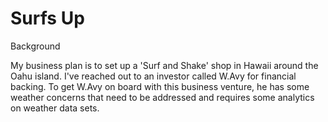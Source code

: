 # Surfs Up

Background

My business plan is to set up a 'Surf and Shake' shop in Hawaii around the Oahu island. I've reached out to an investor called W.Avy for financial backing. To get W.Avy on board with this business venture, he has some weather concerns that need to be addressed and requires some analytics on weather data sets.
